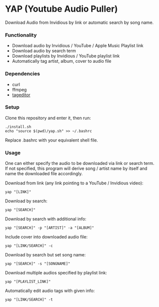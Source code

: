 # YAP (Youtube Audio Puller)
Download Audio from Invidious by link or automatic search by song name.

### Functionality
- Download audio by Invidious / YouTube / Apple Music Playlist link
- Download audio by search term
- Download playlists by Invidious / YouTube playlist link
- Automatically tag artist, album, cover to audio file

### Dependencies
- curl
- ffmpeg
- [tageditor](https://github.com/Martchus/tageditor?tab=readme-ov-file)

### Setup
Clone this repository and enter it, then run:
```
./install.sh
echo "source $(pwd)/yap.sh" >> ~/.bashrc
```
Replace .bashrc with your equivalent shell file.

### Usage
One can either specify the audio to be downloaded via link or search term.
If not specified, this program will derive song / artist name by itself 
and name the downloaded file accordingly.


Download from link (any link pointing to a YouTube / Invidious video):
```
yap "[LINK]"
```
Download by search:
```
yap "[SEARCH]"
```
Download by search with additional info:
```
yap "[SEARCH]" -p "[ARTIST]" -a "[ALBUM]"
```
Include cover into downloaded audio file:
```
yap "[LINK/SEARCH]" -c
```
Download by search but set song name:
```
yap "[SEARCH]" -s "[SONGNAME]"
```
Download multiple audios specified by playlist link:
```
yap "[PLAYLIST_LINK]"
```
Automatically edit audio tags with given info:
```
yap "[LINK/SEARCH]" -t
```



